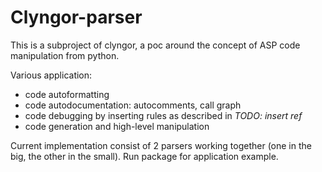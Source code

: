 # Clyngor-parser
This is a subproject of clyngor, a poc around the concept of ASP code manipulation from python.

Various application:

- code autoformatting
- code autodocumentation: autocomments, call graph
- code debugging by inserting rules as described in *TODO: insert ref*
- code generation and high-level manipulation

Current implementation consist of 2 parsers working together (one in the big, the other in the small).
Run package for application example.
